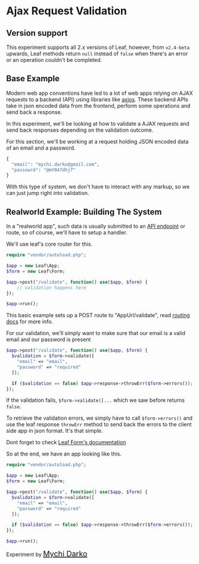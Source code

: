 # Ajax Request Validation

## Version support

This experiment supports all 2.x versions of Leaf, however, from `v2.4-beta` upwards, Leaf methods return `null` instead of `false` when there's an error or an operation couldn't be completed.

## Base Example

Modern web app conventions have led to a lot of web apps relying on AJAX requests to a backend (API) using libraries like [axios](https://github.com/axios/axios). These backend APIs take in json encoded data from the frontend, perform some operations and send back a response.

In this experiment, we'll be looking at how to validate a AJAX requests and send back responses depending on the validation outcome.

For this section, we'll be working at a request holding JSON encoded data of an email and a password.

```php
{
  "email": "mychi.darko@gmail.com",
  "passowrd": "@mY047dhj7"
}
```

With this type of system, we don't have to interact with any markup, so we can just jump right into validation.

## Realworld Example: Building The System

In a "realworld app", such data is usually submitted to an [API endpoint](https://smartbear.com/learn/performance-monitoring/api-endpoints/) or route, so of course, we'll have to setup a handler.

We'll use leaf's core router for this.

```php
require "vendor/autoload.php";

$app = new Leaf\App;
$form = new Leaf\Form;

$app->post("/validate", function() use($app, $form) {
	// validation happens here
});

$app->run();
```

This basic example sets up a POST route to "AppUrl/validate", read [routing docs](2.0/routing/) for more info.

For our validation, we'll simply want to make sure that our email is a valid email and our password is present

```php
$app->post("/validate", function() use($app, $form) {
  $validation = $form->validate([
    "email" => "email",
    "password" => "required"
  ]);

  if ($validation == false) $app->response->throwErr($form->errors());
});
```

If the validation fails, `$form->validate([...` which we saw before returns `false`.

To retrieve the validation errors, we simply have to call `$form->errors()` and use the leaf response `throwErr` method to send back the errors to the client side app in json format. It's that simple.

Dont forget to check [Leaf Form's documentation](2.0/core/forms)

So at the end, we have an app looking like this.

```php
require "vendor/autoload.php";

$app = new Leaf\App;
$form = new Leaf\Form;

$app->post("/validate", function() use($app, $form) {
  $validation = $form->validate([
    "email" => "email",
    "password" => "required"
  ]);

  if ($validation == false) $app->response->throwErr($form->errors());
});

$app->run();
```

Experiment by <a href="https://mychi.netlify.app" style="font-size: 20px; color: #111;" target="_blank">Mychi Darko</a>
